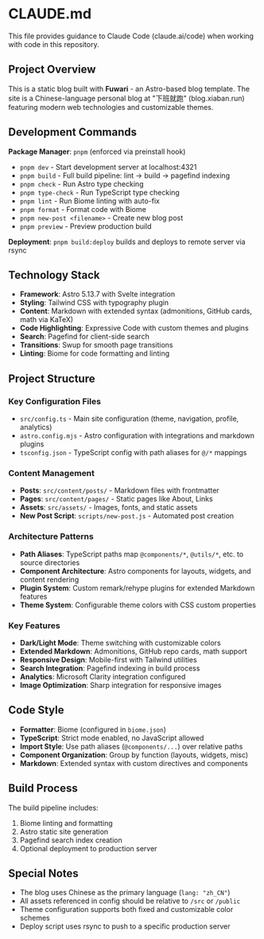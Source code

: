 # CLAUDE.md

This file provides guidance to Claude Code (claude.ai/code) when working with code in this repository.

## Project Overview

This is a static blog built with **Fuwari** - an Astro-based blog template. The site is a Chinese-language personal blog at "下班就跑" (blog.xiaban.run) featuring modern web technologies and customizable themes.

## Development Commands

**Package Manager**: `pnpm` (enforced via preinstall hook)

- `pnpm dev` - Start development server at localhost:4321
- `pnpm build` - Full build pipeline: lint → build → pagefind indexing
- `pnpm check` - Run Astro type checking
- `pnpm type-check` - Run TypeScript type checking
- `pnpm lint` - Run Biome linting with auto-fix
- `pnpm format` - Format code with Biome
- `pnpm new-post <filename>` - Create new blog post
- `pnpm preview` - Preview production build

**Deployment**: `pnpm build:deploy` builds and deploys to remote server via rsync

## Technology Stack

- **Framework**: Astro 5.13.7 with Svelte integration
- **Styling**: Tailwind CSS with typography plugin
- **Content**: Markdown with extended syntax (admonitions, GitHub cards, math via KaTeX)
- **Code Highlighting**: Expressive Code with custom themes and plugins
- **Search**: Pagefind for client-side search
- **Transitions**: Swup for smooth page transitions
- **Linting**: Biome for code formatting and linting

## Project Structure

### Key Configuration Files
- `src/config.ts` - Main site configuration (theme, navigation, profile, analytics)
- `astro.config.mjs` - Astro configuration with integrations and markdown plugins
- `tsconfig.json` - TypeScript config with path aliases for `@/*` mappings

### Content Management
- **Posts**: `src/content/posts/` - Markdown files with frontmatter
- **Pages**: `src/content/pages/` - Static pages like About, Links
- **Assets**: `src/assets/` - Images, fonts, and static assets
- **New Post Script**: `scripts/new-post.js` - Automated post creation

### Architecture Patterns
- **Path Aliases**: TypeScript paths map `@components/*`, `@utils/*`, etc. to source directories
- **Component Architecture**: Astro components for layouts, widgets, and content rendering
- **Plugin System**: Custom remark/rehype plugins for extended Markdown features
- **Theme System**: Configurable theme colors with CSS custom properties

### Key Features
- **Dark/Light Mode**: Theme switching with customizable colors
- **Extended Markdown**: Admonitions, GitHub repo cards, math support
- **Responsive Design**: Mobile-first with Tailwind utilities
- **Search Integration**: Pagefind indexing in build process
- **Analytics**: Microsoft Clarity integration configured
- **Image Optimization**: Sharp integration for responsive images

## Code Style

- **Formatter**: Biome (configured in `biome.json`)
- **TypeScript**: Strict mode enabled, no JavaScript allowed
- **Import Style**: Use path aliases (`@components/...`) over relative paths
- **Component Organization**: Group by function (layouts, widgets, misc)
- **Markdown**: Extended syntax with custom directives and components

## Build Process

The build pipeline includes:
1. Biome linting and formatting
2. Astro static site generation
3. Pagefind search index creation
4. Optional deployment to production server

## Special Notes

- The blog uses Chinese as the primary language (`lang: "zh_CN"`)
- All assets referenced in config should be relative to `/src` or `/public`
- Theme configuration supports both fixed and customizable color schemes
- Deploy script uses rsync to push to a specific production server